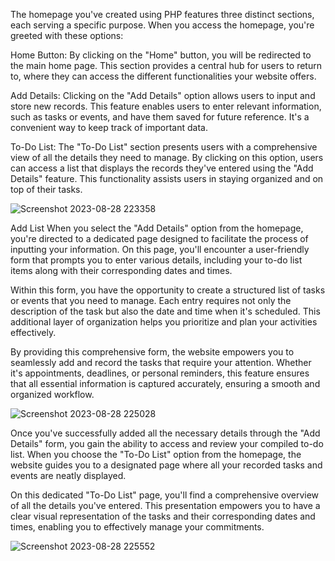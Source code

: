 The homepage you've created using PHP features three distinct sections, each serving a specific purpose. When you access the homepage, you're greeted with these options:

Home Button: By clicking on the "Home" button, you will be redirected to the main home page. This section provides a central hub for users to return to, where they can access the different functionalities your website offers.

Add Details: Clicking on the "Add Details" option allows users to input and store new records. This feature enables users to enter relevant information, such as tasks or events, and have them saved for future reference. It's a convenient way to keep track of important data.

To-Do List: The "To-Do List" section presents users with a comprehensive view of all the details they need to manage. By clicking on this option, users can access a list that displays the records they've entered using the "Add Details" feature. This functionality assists users in staying organized and on top of their tasks.

![Screenshot 2023-08-28 223358](https://github.com/shubham2845/To_Do_List_PHP/assets/131697566/5842c598-2766-45ee-b389-cf596ec8199c)



Add List
When you select the "Add Details" option from the homepage, you're directed to a dedicated page designed to facilitate the process of inputting your information. On this page, you'll encounter a user-friendly form that prompts you to enter various details, including your to-do list items along with their corresponding dates and times.

Within this form, you have the opportunity to create a structured list of tasks or events that you need to manage. Each entry requires not only the description of the task but also the date and time when it's scheduled. This additional layer of organization helps you prioritize and plan your activities effectively.

By providing this comprehensive form, the website empowers you to seamlessly add and record the tasks that require your attention. Whether it's appointments, deadlines, or personal reminders, this feature ensures that all essential information is captured accurately, ensuring a smooth and organized workflow.



![Screenshot 2023-08-28 225028](https://github.com/shubham2845/To_Do_List_PHP/assets/131697566/2c0293ad-7b2d-415e-a107-cd6fdae0cc2d)




Once you've successfully added all the necessary details through the "Add Details" form, you gain the ability to access and review your compiled to-do list. When you choose the "To-Do List" option from the homepage, the website guides you to a designated page where all your recorded tasks and events are neatly displayed.

On this dedicated "To-Do List" page, you'll find a comprehensive overview of all the details you've entered. This presentation empowers you to have a clear visual representation of the tasks and their corresponding dates and times, enabling you to effectively manage your commitments.



![Screenshot 2023-08-28 225552](https://github.com/shubham2845/To_Do_List_PHP/assets/131697566/53a47440-2aee-4bf7-9826-5a929689a75c)



